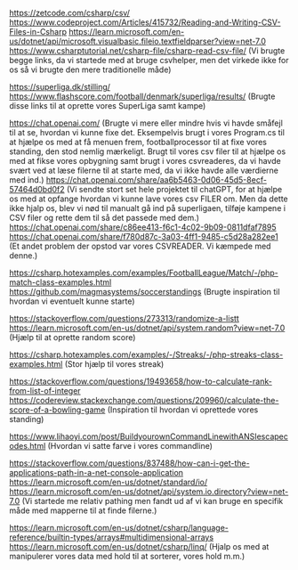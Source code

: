 https://zetcode.com/csharp/csv/ 
https://www.codeproject.com/Articles/415732/Reading-and-Writing-CSV-Files-in-Csharp
https://learn.microsoft.com/en-us/dotnet/api/microsoft.visualbasic.fileio.textfieldparser?view=net-7.0
https://www.csharptutorial.net/csharp-file/csharp-read-csv-file/ (Vi brugte begge links, da vi startede med at bruge csvhelper, men det virkede ikke for os så vi brugte den mere traditionelle måde)

https://superliga.dk/stilling/
https://www.flashscore.com/football/denmark/superliga/results/ (Brugte disse links til at oprette vores SuperLiga samt kampe)

https://chat.openai.com/
(Brugte vi mere eller mindre hvis vi havde småfejl til at se, hvordan vi kunne fixe det. Eksempelvis brugt i vores Program.cs til at hjælpe os med at få menuen frem, footballprocessor til at fixe vores standing, den stod nemlig mærkeligt. Brugt til vores csv filer til at hjælpe os med at fikse vores opbygning samt brugt i vores csvreaderes, da vi havde svært ved at læse filerne til at starte med, da vi ikke havde alle værdierne med ind.)
https://chat.openai.com/share/aa6b5463-0d06-45d5-8ecf-57464d0bd0f2
 (Vi sendte stort set hele projektet til chatGPT, for at hjælpe os med at opfange hvordan vi kunne lave vores csv FILER om. Men da dette ikke hjalp os, blev vi nød til manualt gå ind på superligaen, tilføje kampene i CSV filer og rette dem til så det passede med dem.)
 https://chat.openai.com/share/c86ee413-f6c1-4c02-9b09-0811dfaf7895 
 https://chat.openai.com/share/f780d87c-3a03-4ff1-9485-c5d28a282ee1
 (Et andet problem der opstod var vores CSVREADER. Vi kæmpede med denne.)

https://csharp.hotexamples.com/examples/FootballLeague/Match/-/php-match-class-examples.html
https://github.com/magmasystems/soccerstandings (Brugte inspiration til hvordan vi eventuelt kunne starte)

https://stackoverflow.com/questions/273313/randomize-a-listt
https://learn.microsoft.com/en-us/dotnet/api/system.random?view=net-7.0 (Hjælp til at oprette random score)

https://csharp.hotexamples.com/examples/-/Streaks/-/php-streaks-class-examples.html (Stor hjælp til vores streak)

https://stackoverflow.com/questions/19493658/how-to-calculate-rank-from-list-of-integer
https://codereview.stackexchange.com/questions/209960/calculate-the-score-of-a-bowling-game (Inspiration til hvordan vi oprettede vores standing)

https://www.lihaoyi.com/post/BuildyourownCommandLinewithANSIescapecodes.html (Hvordan vi satte farve i vores commandline)

https://stackoverflow.com/questions/837488/how-can-i-get-the-applications-path-in-a-net-console-application
https://learn.microsoft.com/en-us/dotnet/standard/io/
https://learn.microsoft.com/en-us/dotnet/api/system.io.directory?view=net-7.0
(Vi startede me relativ pathing men fandt ud af vi kan bruge en specifik måde med mapperne til at finde filerne.)

https://learn.microsoft.com/en-us/dotnet/csharp/language-reference/builtin-types/arrays#multidimensional-arrays
https://learn.microsoft.com/en-us/dotnet/csharp/linq/ (Hjalp os med at manipulerer vores data med hold til at sorterer, vores hold m.m.)